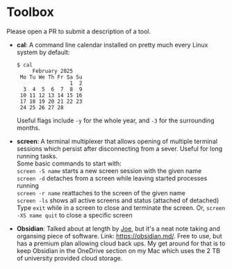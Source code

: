 # Toolbox

Please open a PR to submit a description of a tool.

<!--
Format your entry in the following way:

- **Tool name**: short description.

  Find more [here](https://url).
-->

- **cal**: A command line calendar installed on pretty much every Linux system by default:
  ```
  $ cal
       February 2025
   Mo Tu We Th Fr Sa Su
                   1  2
    3  4  5  6  7  8  9
   10 11 12 13 14 15 16
   17 18 19 20 21 22 23
   24 25 26 27 28
  ```
  Useful flags include `-y` for the whole year, and `-3` for the surrounding months.


- **screen**: A terminal multiplexer that allows opening of multiple terminal sessions which persist after disconnecting from a sever. Useful for long running tasks.\
  Some basic commands to start with:\
`screen -S name` starts a new screen session with the given name\
`screen -d` detaches from a screen while leaving started processes running\
`screen -r name` reattaches to the screen of the given name\
`screen -ls` shows all active screens and status (attached of detached)\
Type `exit` while in a screen to close and terminate the screen. Or, `screen -XS name quit` to close a specific screen

- **Obsidian**: Talked about at length by [Joe](https://github.com/HallJoseph), but it's a neat note taking and organsing piece of software. Link: https://obsidian.md/. Free to use, but has a premium plan allowing cloud back ups. My get around for that is to keep Obsidian in the OneDrive section on my Mac which uses the 2 TB of university provided cloud storage.

